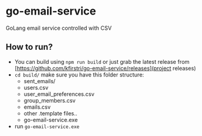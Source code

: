 # go-email-service
GoLang email service controlled with CSV

## How to run?
* You can build using `npm run build` or just grab the latest release from [https://github.com/kfirstri/go-email-service/releases](project releases)
* `cd build/` make sure you have this folder structure:
  * sent_emails/
  * users.csv
  * user_email_preferences.csv
  * group_members.csv
  * emails.csv
  * other .template files..
  * go-email-service.exe
* run `go-email-service.exe`